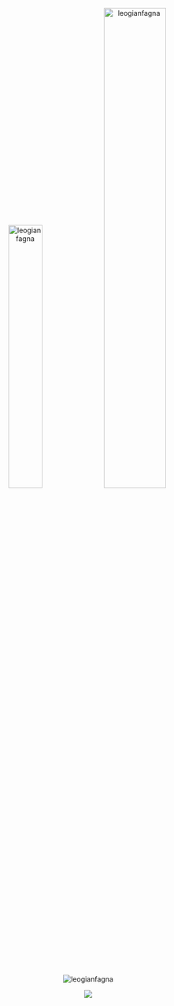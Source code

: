 


<p align="center">
  <img width="37%" src="https://github-readme-stats.vercel.app/api/top-langs/?username=leogianfagna&layout=compact&hide_border=true&langs_count=8&theme=tokyonight&bg_color=00000000&custom_title=Languages" alt="leogianfagna" />
  <img width="50%" src="https://github-readme-stats.vercel.app/api?username=leogianfagna&theme=tokyonight&hide_border=true&include_all_commits=true&count_private=true&bg_color=00000000" alt="leogianfagna" />
</p>

<p align="center"><img src="https://github-readme-streak-stats.herokuapp.com/?user=leogianfagna&theme=blueberry&bg_color=00000000&hide_border=true" alt="leogianfagna" /></p>

<div align="center">
  
  [![](https://visitcount.itsvg.in/api?id=leogianfagna&icon=0&color=12)](https://visitcount.itsvg.in)
  
</div>

<!-- <p align="center"><img width="70%" src="https://github-profile-trophy.vercel.app/?username=leogianfagna" alt="leogianfagna" /></p> <!-- &theme=radical&no-frame=true&no-bg=false&margin-w=4 

---
[![TikTok](https://img.shields.io/badge/TikTok-%23000000.svg?logo=TikTok&logoColor=white)](https://tiktok.com/@aus.tv) [![Instagram](https://img.shields.io/badge/Instagram-%23E4405F.svg?logo=Instagram&logoColor=white)](https://instagram.com/leogianfagna) 
[![](https://visitcount.itsvg.in/api?id=leogianfagna&icon=0&color=12)](https://visitcount.itsvg.in)
-->
